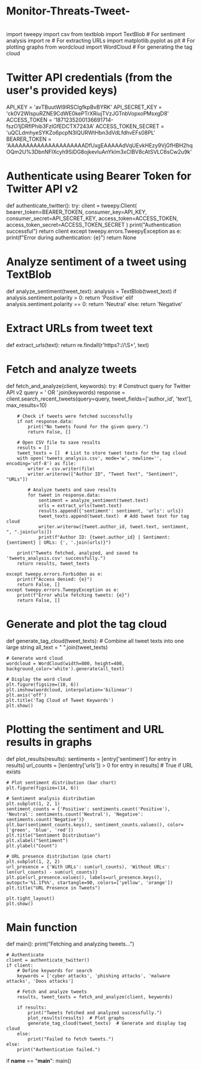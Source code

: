 # Monitor-Threats-Tweet-
<br>
import tweepy
import csv
from textblob import TextBlob  # For sentiment analysis
import re  # For extracting URLs
import matplotlib.pyplot as plt  # For plotting graphs
from wordcloud import WordCloud  # For generating the tag cloud

# Twitter API credentials (from the user's provided keys)
API_KEY = 'avTBuutWl9lRSCIgfkpBvBYRK'
API_SECRET_KEY = 'ck0V2WIspuRZNE9CdWE0kePTrXRiujTVzJGTnbVopxoPMsxgD8'
ACCESS_TOKEN = '1871235200136691714-fszO1jDRflPhib3FzIGfEDCTX7243A'
ACCESS_TOKEN_SECRET = 'uQCLdmhyeSYKZo6pcpN3IQURWtHbn3dVdLfdhvEFs08PL'
BEARER_TOKEN = 'AAAAAAAAAAAAAAAAAAAAADfUxgEAAAAAdVqUEvkHEzy9VjGfHBH2hqOQm2U%3DbnNFlXcyh9SiDG8ojkevluAnYklm3xCIBV8cAtSVLC6sCw2u9k'

# Authenticate using Bearer Token for Twitter API v2
def authenticate_twitter():
    try:
        client = tweepy.Client(
            bearer_token=BEARER_TOKEN,
            consumer_key=API_KEY,
            consumer_secret=API_SECRET_KEY,
            access_token=ACCESS_TOKEN,
            access_token_secret=ACCESS_TOKEN_SECRET
        )
        print("Authentication successful")
        return client
    except tweepy.errors.TweepyException as e:
        print(f"Error during authentication: {e}")
        return None

# Analyze sentiment of a tweet using TextBlob
def analyze_sentiment(tweet_text):
    analysis = TextBlob(tweet_text)
    if analysis.sentiment.polarity > 0:
        return 'Positive'
    elif analysis.sentiment.polarity == 0:
        return 'Neutral'
    else:
        return 'Negative'

# Extract URLs from tweet text
def extract_urls(text):
    return re.findall(r'https?://\S+', text)

# Fetch and analyze tweets
def fetch_and_analyze(client, keywords):
    try:
        # Construct query for Twitter API v2
        query = ' OR '.join(keywords)
        response = client.search_recent_tweets(query=query, tweet_fields=['author_id', 'text'], max_results=10)

        # Check if tweets were fetched successfully
        if not response.data:
            print("No tweets found for the given query.")
            return False, []

        # Open CSV file to save results
        results = []
        tweet_texts = []  # List to store tweet texts for the tag cloud
        with open('tweets_analysis.csv', mode='w', newline='', encoding='utf-8') as file:
            writer = csv.writer(file)
            writer.writerow(["Author ID", "Tweet Text", "Sentiment", "URLs"])

            # Analyze tweets and save results
            for tweet in response.data:
                sentiment = analyze_sentiment(tweet.text)
                urls = extract_urls(tweet.text)
                results.append({'sentiment': sentiment, 'urls': urls})
                tweet_texts.append(tweet.text)  # Add tweet text for tag cloud
                writer.writerow([tweet.author_id, tweet.text, sentiment, ", ".join(urls)])
                print(f"Author ID: {tweet.author_id} | Sentiment: {sentiment} | URLs: {', '.join(urls)}")

        print("Tweets fetched, analyzed, and saved to 'tweets_analysis.csv' successfully.")
        return results, tweet_texts

    except tweepy.errors.Forbidden as e:
        print(f"Access denied: {e}")
        return False, []
    except tweepy.errors.TweepyException as e:
        print(f"Error while fetching tweets: {e}")
        return False, []

# Generate and plot the tag cloud
def generate_tag_cloud(tweet_texts):
    # Combine all tweet texts into one large string
    all_text = " ".join(tweet_texts)
    
    # Generate word cloud
    wordcloud = WordCloud(width=800, height=400, background_color='white').generate(all_text)
    
    # Display the word cloud
    plt.figure(figsize=(10, 6))
    plt.imshow(wordcloud, interpolation='bilinear')
    plt.axis('off')
    plt.title('Tag Cloud of Tweet Keywords')
    plt.show()

# Plotting the sentiment and URL results in graphs
def plot_results(results):
    sentiments = [entry['sentiment'] for entry in results]
    url_counts = [len(entry['urls']) > 0 for entry in results]  # True if URL exists

    # Plot sentiment distribution (bar chart)
    plt.figure(figsize=(14, 6))

    # Sentiment analysis distribution
    plt.subplot(1, 2, 1)
    sentiment_counts = {'Positive': sentiments.count('Positive'), 'Neutral': sentiments.count('Neutral'), 'Negative': sentiments.count('Negative')}
    plt.bar(sentiment_counts.keys(), sentiment_counts.values(), color=['green', 'blue', 'red'])
    plt.title("Sentiment Distribution")
    plt.xlabel("Sentiment")
    plt.ylabel("Count")

    # URL presence distribution (pie chart)
    plt.subplot(1, 2, 2)
    url_presence = {'With URLs': sum(url_counts), 'Without URLs': len(url_counts) - sum(url_counts)}
    plt.pie(url_presence.values(), labels=url_presence.keys(), autopct='%1.1f%%', startangle=90, colors=['yellow', 'orange'])
    plt.title("URL Presence in Tweets")

    plt.tight_layout()
    plt.show()

# Main function
def main():
    print("Fetching and analyzing tweets...")

    # Authenticate
    client = authenticate_twitter()
    if client:
        # Define keywords for search
        keywords = ['cyber attacks', 'phishing attacks', 'malware attacks', 'Doos attacks']

        # Fetch and analyze tweets
        results, tweet_texts = fetch_and_analyze(client, keywords)

        if results:
            print("Tweets fetched and analyzed successfully.")
            plot_results(results)  # Plot graphs
            generate_tag_cloud(tweet_texts)  # Generate and display tag cloud
        else:
            print("Failed to fetch tweets.")
    else:
        print("Authentication failed.")

if __name__ == "__main__":
    main()
